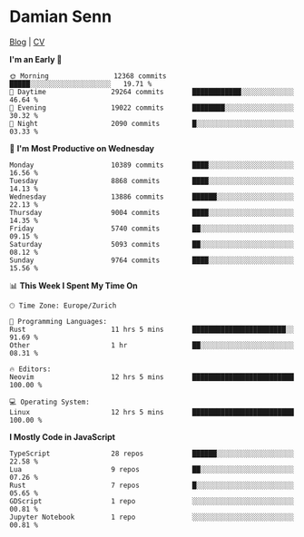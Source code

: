 # Damian Senn

[Blog](https://topaxi.codes/) |
[CV](https://cv.topaxi.ch/)

<!--START_SECTION:waka-->
**I'm an Early 🐤** 

```text
🌞 Morning                12368 commits       █████░░░░░░░░░░░░░░░░░░░░   19.71 % 
🌆 Daytime                29264 commits       ████████████░░░░░░░░░░░░░   46.64 % 
🌃 Evening                19022 commits       ████████░░░░░░░░░░░░░░░░░   30.32 % 
🌙 Night                  2090 commits        █░░░░░░░░░░░░░░░░░░░░░░░░   03.33 % 
```
📅 **I'm Most Productive on Wednesday** 

```text
Monday                   10389 commits       ████░░░░░░░░░░░░░░░░░░░░░   16.56 % 
Tuesday                  8868 commits        ████░░░░░░░░░░░░░░░░░░░░░   14.13 % 
Wednesday                13886 commits       ██████░░░░░░░░░░░░░░░░░░░   22.13 % 
Thursday                 9004 commits        ████░░░░░░░░░░░░░░░░░░░░░   14.35 % 
Friday                   5740 commits        ██░░░░░░░░░░░░░░░░░░░░░░░   09.15 % 
Saturday                 5093 commits        ██░░░░░░░░░░░░░░░░░░░░░░░   08.12 % 
Sunday                   9764 commits        ████░░░░░░░░░░░░░░░░░░░░░   15.56 % 
```


📊 **This Week I Spent My Time On** 

```text
🕑︎ Time Zone: Europe/Zurich

💬 Programming Languages: 
Rust                     11 hrs 5 mins       ███████████████████████░░   91.69 % 
Other                    1 hr                ██░░░░░░░░░░░░░░░░░░░░░░░   08.31 % 

🔥 Editors: 
Neovim                   12 hrs 5 mins       █████████████████████████   100.00 % 

💻 Operating System: 
Linux                    12 hrs 5 mins       █████████████████████████   100.00 % 
```

**I Mostly Code in JavaScript** 

```text
TypeScript               28 repos            ██████░░░░░░░░░░░░░░░░░░░   22.58 % 
Lua                      9 repos             ██░░░░░░░░░░░░░░░░░░░░░░░   07.26 % 
Rust                     7 repos             █░░░░░░░░░░░░░░░░░░░░░░░░   05.65 % 
GDScript                 1 repo              ░░░░░░░░░░░░░░░░░░░░░░░░░   00.81 % 
Jupyter Notebook         1 repo              ░░░░░░░░░░░░░░░░░░░░░░░░░   00.81 % 
```




<!--END_SECTION:waka-->
